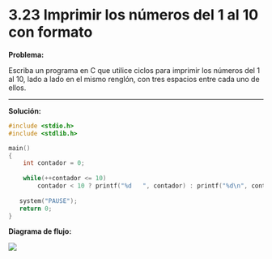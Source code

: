 # 3.23 Imprimir los números del 1 al 10 con formato

**Problema:**

Escriba un programa en C que utilice ciclos para imprimir los números del 1 al 10, lado a lado en el mismo renglón, con tres espacios entre cada uno de ellos.

-----------------------------------------------------------------------------------------------------------------------------------------------------------

**Solución:**

```c
#include <stdio.h>
#include <stdlib.h>

main()
{
	int contador = 0;
	
	while(++contador <= 10)
		contador < 10 ? printf("%d   ", contador) : printf("%d\n", contador);
	
   system("PAUSE");
   return 0;
}
```

**Diagrama de flujo:**

<img src=".\3.23_Diagrama_de_flujo.png"  />
